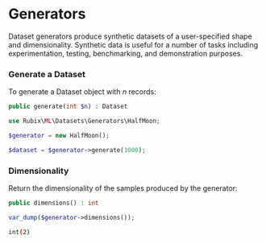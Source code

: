 # Generators
Dataset generators produce synthetic datasets of a user-specified shape and dimensionality. Synthetic data is useful for a number of tasks including experimentation, testing, benchmarking, and demonstration purposes.

### Generate a Dataset
To generate a Dataset object with *n* records:
```php
public generate(int $n) : Dataset
```

```php
use Rubix\ML\Datasets\Generators\HalfMoon;

$generator = new HalfMoon();

$dataset = $generator->generate(1000);
```

### Dimensionality
Return the dimensionality of the samples produced by the generator:
```php
public dimensions() : int
```

```php
var_dump($generator->dimensions());
```

```sh
int(2)
```